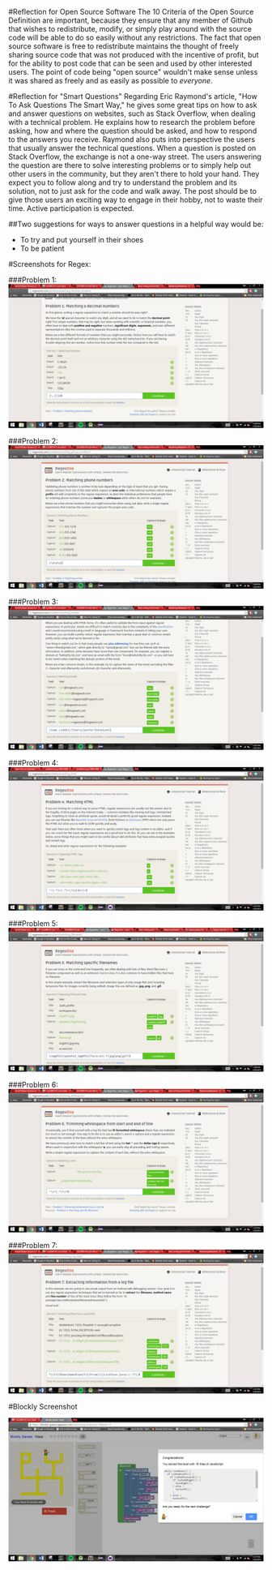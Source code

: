 
#Reflection for Open Source Software
  The 10 Criteria of the Open Source Definition are important, because they ensure that any member of Github that wishes to redistribute, modify, or simply play around with the source code will be able to do so easily without any restrictions. The fact that open source software is free to redistribute maintains the thought of freely sharing source code that was not produced with the incentive of profit, but for the ability to post code that can be seen and used by other interested users. The point of code being "open source" wouldn't make sense unless it was shared as freely and as easily as possible to *everyone*.

#Reflection for "Smart Questions"
  Regarding Eric Raymond's article, "How To Ask Questions The Smart Way," he gives some great tips on how to ask and answer questions on websites, such as Stack Overflow, when dealing with a technical problem. He explains how to research the problem before asking, how and where the question should be asked, and how to respond to the answers you receive. Raymond also puts into perspective the users that usually answer the technical questions.  When a question is posted on Stack Overflow, the exchange is not a one-way street. The users answering the question are there to solve interesting problems or to simply help out other users in the community, but they aren't there to hold your hand. They expect you to follow along and try to understand the problem and its solution, not to just ask for the code and walk away. The post should be to give those users an exciting way to engage in their hobby, not to waste their time. Active participation is expected.
  
##Two suggestions for ways to answer questions in a helpful way would be:
  - To try and put yourself in their shoes
  - To be patient

#Screenshots for Regex:

###Problem 1:
![Problem 1](https://raw.githubusercontent.com/harrij15/Open-Source-Labs/2969fea36c93a796d5ecc38237bad09febba6f42/problem1.png)

###Problem 2:
![Problem 2](https://raw.githubusercontent.com/harrij15/Open-Source-Labs/master/problem2.jpg)

###Problem 3:
![Problem 3](https://raw.githubusercontent.com/harrij15/Open-Source-Labs/master/problem3.png)

###Problem 4:
![Problem 4](https://raw.githubusercontent.com/harrij15/Open-Source-Labs/master/problem4_1.png)

###Problem 5:
![Problem 5](https://raw.githubusercontent.com/harrij15/Open-Source-Labs/master/problem5.png)

###Problem 6:
![Problem 6](https://raw.githubusercontent.com/harrij15/Open-Source-Labs/master/problem6.png)

###Problem 7:
![Problem 7](https://raw.githubusercontent.com/harrij15/Open-Source-Labs/master/problem7.png)

#Blockly Screenshot

![Blockly](https://raw.githubusercontent.com/harrij15/Open-Source-Labs/master/blockly.jpg)
